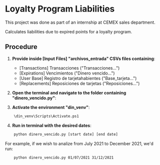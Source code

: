 # Loyalty Program Liabilities
This project was done as part of an internship at CEMEX sales department.

Calculates liabilities due to expired points for a loyalty program.

## Procedure
1. **Provide inside [Input Files] "archivos_entrada" CSVs files containing**:
    - [Transactions] Transacciones ("Transacciones...")
    - [Expirations] Vencimientos ("Dinero vencido...")
    - [User Base] Registro de tarjetahabientes ("Base_tarjeta...")
    - [Replacements] Reposiciones de tarjetas ("Reposiciones...")

2. **Open the terminal and navigate to the folder containing "dinero_vencido.py"**:
3. **Activate the environment "din_venv"**: 
```bash
    \din_venv\Scripts\Activate.ps1
```
4. **Run in terminal with the desired dates**:
```bash
    python dinero_vencido.py [start date] [end date]
```
For example, if we wish to analize from July 2021 to December 2021, we'd run:
```bash
    python dinero_vencido.py 01/07/2021 31/12/2021
```
